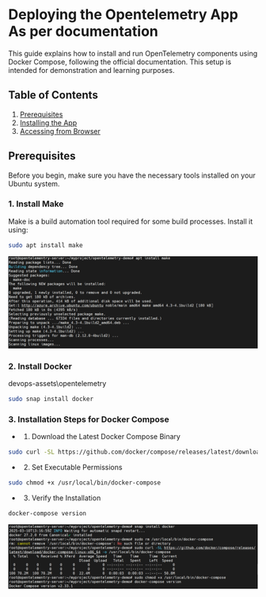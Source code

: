# Deploying the Opentelemetry App As per documentation

This guide explains how to install and run OpenTelemetry components using Docker Compose, following the official documentation. This setup is intended for demonstration and learning purposes.

## Table of Contents
1. [Prerequisites](#prerequisites)
2. [Installing the App](#installing-the-app)
3. [Accessing from Browser](#accessing-from-browser)


## Prerequisites

Before you begin, make sure you have the necessary tools installed on your Ubuntu system.

### 1. Install Make
Make is a build automation tool required for some build processes. Install it using:
```sh
sudo apt install make
```
![Install make](assets/ss_02.png)

### 2. Install Docker
devops-assets\opentelemetry
```sh
sudo snap install docker
```

### 3. Installation Steps for Docker Compose
 - 1. Download the Latest Docker Compose Binary

 ```sh
 sudo curl -SL https://github.com/docker/compose/releases/latest/download/docker-compose-linux-x86_64 -o /usr/local/bin/docker-compose
 ```

 - 2. Set Executable Permissions

 ```sh
 sudo chmod +x /usr/local/bin/docker-compose
 ```

 - 3. Verify the Installation

```sh
docker-compose version
```

![Install make](assets/ss_03.png)



